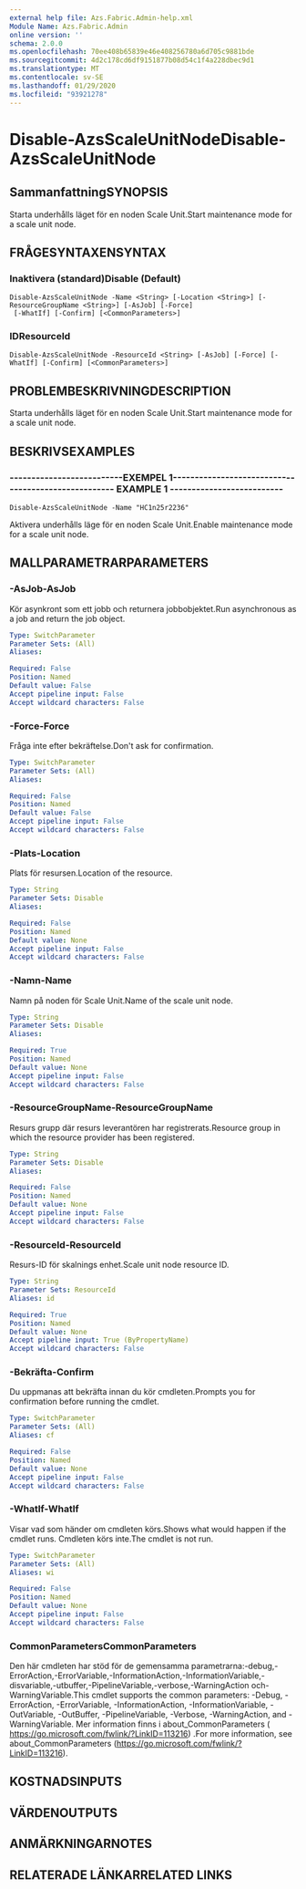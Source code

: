 ```yaml
---
external help file: Azs.Fabric.Admin-help.xml
Module Name: Azs.Fabric.Admin
online version: ''
schema: 2.0.0
ms.openlocfilehash: 70ee408b65839e46e408256780a6d705c9881bde
ms.sourcegitcommit: 4d2c178cd6df9151877b08d54c1f4a228dbec9d1
ms.translationtype: MT
ms.contentlocale: sv-SE
ms.lasthandoff: 01/29/2020
ms.locfileid: "93921278"
---
```

# <span data-ttu-id="ef0f1-101">Disable-AzsScaleUnitNode</span><span class="sxs-lookup"><span data-stu-id="ef0f1-101">Disable-AzsScaleUnitNode</span></span>

## <span data-ttu-id="ef0f1-102">Sammanfattning</span><span class="sxs-lookup"><span data-stu-id="ef0f1-102">SYNOPSIS</span></span>
<span data-ttu-id="ef0f1-103">Starta underhålls läget för en noden Scale Unit.</span><span class="sxs-lookup"><span data-stu-id="ef0f1-103">Start maintenance mode for a scale unit node.</span></span>

## <span data-ttu-id="ef0f1-104">FRÅGESYNTAXEN</span><span class="sxs-lookup"><span data-stu-id="ef0f1-104">SYNTAX</span></span>

### <span data-ttu-id="ef0f1-105">Inaktivera (standard)</span><span class="sxs-lookup"><span data-stu-id="ef0f1-105">Disable (Default)</span></span>
```
Disable-AzsScaleUnitNode -Name <String> [-Location <String>] [-ResourceGroupName <String>] [-AsJob] [-Force]
 [-WhatIf] [-Confirm] [<CommonParameters>]
```

### <span data-ttu-id="ef0f1-106">ID</span><span class="sxs-lookup"><span data-stu-id="ef0f1-106">ResourceId</span></span>
```
Disable-AzsScaleUnitNode -ResourceId <String> [-AsJob] [-Force] [-WhatIf] [-Confirm] [<CommonParameters>]
```

## <span data-ttu-id="ef0f1-107">PROBLEMBESKRIVNING</span><span class="sxs-lookup"><span data-stu-id="ef0f1-107">DESCRIPTION</span></span>
<span data-ttu-id="ef0f1-108">Starta underhålls läget för en noden Scale Unit.</span><span class="sxs-lookup"><span data-stu-id="ef0f1-108">Start maintenance mode for a scale unit node.</span></span>

## <span data-ttu-id="ef0f1-109">BESKRIVS</span><span class="sxs-lookup"><span data-stu-id="ef0f1-109">EXAMPLES</span></span>

### <span data-ttu-id="ef0f1-110">--------------------------EXEMPEL 1--------------------------</span><span class="sxs-lookup"><span data-stu-id="ef0f1-110">-------------------------- EXAMPLE 1 --------------------------</span></span>
```
Disable-AzsScaleUnitNode -Name "HC1n25r2236"
```

<span data-ttu-id="ef0f1-111">Aktivera underhålls läge för en noden Scale Unit.</span><span class="sxs-lookup"><span data-stu-id="ef0f1-111">Enable maintenance mode for a scale unit node.</span></span>

## <span data-ttu-id="ef0f1-112">MALLPARAMETRAR</span><span class="sxs-lookup"><span data-stu-id="ef0f1-112">PARAMETERS</span></span>

### <span data-ttu-id="ef0f1-113">-AsJob</span><span class="sxs-lookup"><span data-stu-id="ef0f1-113">-AsJob</span></span>
<span data-ttu-id="ef0f1-114">Kör asynkront som ett jobb och returnera jobbobjektet.</span><span class="sxs-lookup"><span data-stu-id="ef0f1-114">Run asynchronous as a job and return the job object.</span></span>

```yaml
Type: SwitchParameter
Parameter Sets: (All)
Aliases: 

Required: False
Position: Named
Default value: False
Accept pipeline input: False
Accept wildcard characters: False
```

### <span data-ttu-id="ef0f1-115">-Force</span><span class="sxs-lookup"><span data-stu-id="ef0f1-115">-Force</span></span>
<span data-ttu-id="ef0f1-116">Fråga inte efter bekräftelse.</span><span class="sxs-lookup"><span data-stu-id="ef0f1-116">Don't ask for confirmation.</span></span>

```yaml
Type: SwitchParameter
Parameter Sets: (All)
Aliases: 

Required: False
Position: Named
Default value: False
Accept pipeline input: False
Accept wildcard characters: False
```

### <span data-ttu-id="ef0f1-117">-Plats</span><span class="sxs-lookup"><span data-stu-id="ef0f1-117">-Location</span></span>
<span data-ttu-id="ef0f1-118">Plats för resursen.</span><span class="sxs-lookup"><span data-stu-id="ef0f1-118">Location of the resource.</span></span>

```yaml
Type: String
Parameter Sets: Disable
Aliases: 

Required: False
Position: Named
Default value: None
Accept pipeline input: False
Accept wildcard characters: False
```

### <span data-ttu-id="ef0f1-119">-Namn</span><span class="sxs-lookup"><span data-stu-id="ef0f1-119">-Name</span></span>
<span data-ttu-id="ef0f1-120">Namn på noden för Scale Unit.</span><span class="sxs-lookup"><span data-stu-id="ef0f1-120">Name of the scale unit node.</span></span>

```yaml
Type: String
Parameter Sets: Disable
Aliases: 

Required: True
Position: Named
Default value: None
Accept pipeline input: False
Accept wildcard characters: False
```

### <span data-ttu-id="ef0f1-121">-ResourceGroupName</span><span class="sxs-lookup"><span data-stu-id="ef0f1-121">-ResourceGroupName</span></span>
<span data-ttu-id="ef0f1-122">Resurs grupp där resurs leverantören har registrerats.</span><span class="sxs-lookup"><span data-stu-id="ef0f1-122">Resource group in which the resource provider has been registered.</span></span>

```yaml
Type: String
Parameter Sets: Disable
Aliases: 

Required: False
Position: Named
Default value: None
Accept pipeline input: False
Accept wildcard characters: False
```

### <span data-ttu-id="ef0f1-123">-ResourceId</span><span class="sxs-lookup"><span data-stu-id="ef0f1-123">-ResourceId</span></span>
<span data-ttu-id="ef0f1-124">Resurs-ID för skalnings enhet.</span><span class="sxs-lookup"><span data-stu-id="ef0f1-124">Scale unit node resource ID.</span></span>

```yaml
Type: String
Parameter Sets: ResourceId
Aliases: id

Required: True
Position: Named
Default value: None
Accept pipeline input: True (ByPropertyName)
Accept wildcard characters: False
```

### <span data-ttu-id="ef0f1-125">-Bekräfta</span><span class="sxs-lookup"><span data-stu-id="ef0f1-125">-Confirm</span></span>
<span data-ttu-id="ef0f1-126">Du uppmanas att bekräfta innan du kör cmdleten.</span><span class="sxs-lookup"><span data-stu-id="ef0f1-126">Prompts you for confirmation before running the cmdlet.</span></span>

```yaml
Type: SwitchParameter
Parameter Sets: (All)
Aliases: cf

Required: False
Position: Named
Default value: None
Accept pipeline input: False
Accept wildcard characters: False
```

### <span data-ttu-id="ef0f1-127">-WhatIf</span><span class="sxs-lookup"><span data-stu-id="ef0f1-127">-WhatIf</span></span>
<span data-ttu-id="ef0f1-128">Visar vad som händer om cmdleten körs.</span><span class="sxs-lookup"><span data-stu-id="ef0f1-128">Shows what would happen if the cmdlet runs.</span></span>
<span data-ttu-id="ef0f1-129">Cmdleten körs inte.</span><span class="sxs-lookup"><span data-stu-id="ef0f1-129">The cmdlet is not run.</span></span>

```yaml
Type: SwitchParameter
Parameter Sets: (All)
Aliases: wi

Required: False
Position: Named
Default value: None
Accept pipeline input: False
Accept wildcard characters: False
```

### <span data-ttu-id="ef0f1-130">CommonParameters</span><span class="sxs-lookup"><span data-stu-id="ef0f1-130">CommonParameters</span></span>
<span data-ttu-id="ef0f1-131">Den här cmdleten har stöd för de gemensamma parametrarna:-debug,-ErrorAction,-ErrorVariable,-InformationAction,-InformationVariable,-disvariable,-utbuffer,-PipelineVariable,-verbose,-WarningAction och-WarningVariable.</span><span class="sxs-lookup"><span data-stu-id="ef0f1-131">This cmdlet supports the common parameters: -Debug, -ErrorAction, -ErrorVariable, -InformationAction, -InformationVariable, -OutVariable, -OutBuffer, -PipelineVariable, -Verbose, -WarningAction, and -WarningVariable.</span></span> <span data-ttu-id="ef0f1-132">Mer information finns i about_CommonParameters ( https://go.microsoft.com/fwlink/?LinkID=113216) .</span><span class="sxs-lookup"><span data-stu-id="ef0f1-132">For more information, see about_CommonParameters (https://go.microsoft.com/fwlink/?LinkID=113216).</span></span>

## <span data-ttu-id="ef0f1-133">KOSTNADS</span><span class="sxs-lookup"><span data-stu-id="ef0f1-133">INPUTS</span></span>

## <span data-ttu-id="ef0f1-134">VÄRDEN</span><span class="sxs-lookup"><span data-stu-id="ef0f1-134">OUTPUTS</span></span>

## <span data-ttu-id="ef0f1-135">ANMÄRKNINGAR</span><span class="sxs-lookup"><span data-stu-id="ef0f1-135">NOTES</span></span>

## <span data-ttu-id="ef0f1-136">RELATERADE LÄNKAR</span><span class="sxs-lookup"><span data-stu-id="ef0f1-136">RELATED LINKS</span></span>

